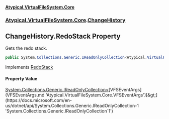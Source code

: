 #### [Atypical.VirtualFileSystem.Core](VirtualFileSystem.md 'VirtualFileSystem')
### [Atypical.VirtualFileSystem.Core](VirtualFileSystem.md#Atypical.VirtualFileSystem.Core 'Atypical.VirtualFileSystem.Core').[ChangeHistory](ChangeHistory.md 'Atypical.VirtualFileSystem.Core.ChangeHistory')

## ChangeHistory.RedoStack Property

Gets the redo stack.

```csharp
public System.Collections.Generic.IReadOnlyCollection<Atypical.VirtualFileSystem.Core.VFSEventArgs> RedoStack { get; }
```

Implements [RedoStack](IChangeHistory.RedoStack.md 'Atypical.VirtualFileSystem.Core.IChangeHistory.RedoStack')

#### Property Value
[System.Collections.Generic.IReadOnlyCollection&lt;](https://docs.microsoft.com/en-us/dotnet/api/System.Collections.Generic.IReadOnlyCollection-1 'System.Collections.Generic.IReadOnlyCollection`1')[VFSEventArgs](VFSEventArgs.md 'Atypical.VirtualFileSystem.Core.VFSEventArgs')[&gt;](https://docs.microsoft.com/en-us/dotnet/api/System.Collections.Generic.IReadOnlyCollection-1 'System.Collections.Generic.IReadOnlyCollection`1')